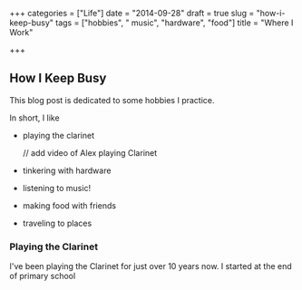 +++
categories = ["Life"]
date = "2014-09-28"
draft = true
slug = "how-i-keep-busy"
tags = ["hobbies", " music", "hardware", "food"]
title = "Where I Work"

+++
## How I Keep Busy

This blog post is dedicated to some hobbies I practice.

In short, I like

* playing the clarinet

  // add video of Alex playing Clarinet
* tinkering with hardware
* listening to music!
* making food with friends
* traveling to places

### Playing the Clarinet

I've been playing the Clarinet for just over 10 years now. I started at the end of primary school